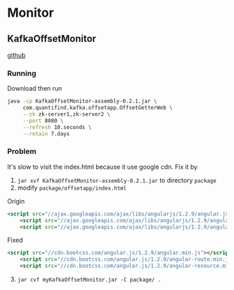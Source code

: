 # Monitor


## KafkaOffsetMonitor
[github](https://github.com/quantifind/KafkaOffsetMonitor)

### Running
Download then run
```sh
java -cp KafkaOffsetMonitor-assembly-0.2.1.jar \
     com.quantifind.kafka.offsetapp.OffsetGetterWeb \
     --zk zk-server1,zk-server2 \
     --port 8080 \
     --refresh 10.seconds \
     --retain 7.days
```

### Problem
It's slow to visit the index.html because it use google cdn.
Fix it by
1. `jar xvf KafkaOffsetMonitor-assembly-0.2.1.jar` to directory `package`
2. modify `package/offsetapp/index.html`

Origin
```xml
<script src="//ajax.googleapis.com/ajax/libs/angularjs/1.2.9/angular.js"></script>
	<script src="//ajax.googleapis.com/ajax/libs/angularjs/1.2.9/angular-route.js"></script>
	<script src="//ajax.googleapis.com/ajax/libs/angularjs/1.2.9/angular-resource.js"></script>
```
Fixed
```xml
<script src="//cdn.bootcss.com/angular.js/1.2.9/angular.min.js"></script>
	<script src="//cdn.bootcss.com/angular.js/1.2.9/angular-route.min.js"></script>
	<script src="//cdn.bootcss.com/angular.js/1.2.9/angular-resource.min.js"></script>
```

3. `jar cvf myKafkaOffsetMonitor.jar -C package/ .`

